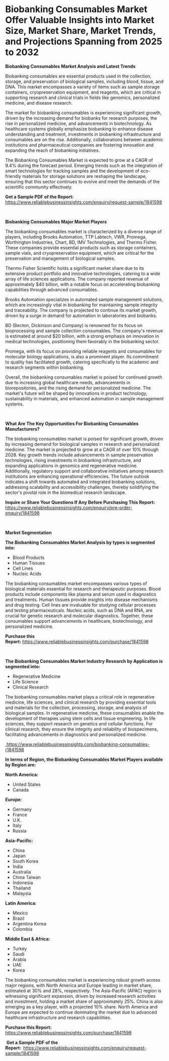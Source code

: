 <p><h1>Biobanking Consumables Market Offer Valuable Insights into Market Size, Market Share, Market Trends, and Projections Spanning from 2025 to 2032</h1></p><p><strong>Biobanking Consumables Market Analysis and Latest Trends</strong></p>
<p><p>Biobanking consumables are essential products used in the collection, storage, and preservation of biological samples, including blood, tissue, and DNA. This market encompasses a variety of items such as sample storage containers, cryopreservation equipment, and reagents, which are critical in supporting research and clinical trials in fields like genomics, personalized medicine, and disease research.</p><p>The market for biobanking consumables is experiencing significant growth, driven by the increasing demand for biobanks for research purposes, the rise in personalized medicine, and advancements in biotechnology. As healthcare systems globally emphasize biobanking to enhance disease understanding and treatment, investments in biobanking infrastructure and consumables are on the rise. Additionally, collaborations between academic institutions and pharmaceutical companies are fostering innovation and expanding the reach of biobanking initiatives.</p><p>The Biobanking Consumables Market is expected to grow at a CAGR of 9.4% during the forecast period. Emerging trends such as the integration of smart technologies for tracking samples and the development of eco-friendly materials for storage solutions are reshaping the landscape, ensuring that this sector continues to evolve and meet the demands of the scientific community effectively.</p></p>
<p><strong>Get a Sample PDF of the Report:&nbsp;</strong> <a href="https://www.reliablebusinessinsights.com/enquiry/request-sample/1841598?utm_campaign=3089&utm_medium=2&utm_source=Github&utm_content=ia&utm_term=14042025&utm_id=biobanking-consumables">https://www.reliablebusinessinsights.com/enquiry/request-sample/1841598</a></p>
<p>&nbsp;</p>
<p><strong>Biobanking Consumables Major Market Players</strong></p>
<p><p>The biobanking consumables market is characterized by a diverse range of players, including Brooks Automation, TTP Labtech, VWR, Promega, Worthington Industries, Chart, BD, IMV Technologies, and Thermo Fisher. These companies provide essential products such as storage containers, sample vials, and cryopreservation equipment, which are critical for the preservation and management of biological samples.</p><p>Thermo Fisher Scientific holds a significant market share due to its extensive product portfolio and innovative technologies, catering to a wide array of life sciences applications. The company reported revenue of approximately $40 billion, with a notable focus on accelerating biobanking capabilities through advanced consumables.</p><p>Brooks Automation specializes in automated sample management solutions, which are increasingly vital in biobanking for maintaining sample integrity and traceability. The company is projected to continue its market growth, driven by a surge in demand for automation in laboratories and biobanks.</p><p>BD (Becton, Dickinson and Company) is renowned for its focus on bioprocessing and sample collection consumables. The company's revenue is estimated at around $20 billion, with a strong emphasis on innovation in medical technologies, positioning them favorably in the biobanking sector.</p><p>Promega, with its focus on providing reliable reagents and consumables for molecular biology applications, is also a prominent player. Its commitment to quality has facilitated growth, catering specifically to the academic and research segments within biobanking.</p><p>Overall, the biobanking consumables market is poised for continued growth due to increasing global healthcare needs, advancements in biorepositories, and the rising demand for personalized medicine. The market's future will be shaped by innovations in product technology, sustainability in materials, and enhanced automation in sample management systems.</p></p>
<p>&nbsp;</p>
<p><strong>What Are The Key Opportunities For Biobanking Consumables Manufacturers?</strong></p>
<p><p>The biobanking consumables market is poised for significant growth, driven by increasing demand for biological samples in research and personalized medicine. The market is projected to grow at a CAGR of over 10% through 2028. Key growth trends include advancements in sample preservation technologies, rising investments in biobanking infrastructure, and expanding applications in genomics and regenerative medicine. Additionally, regulatory support and collaborative initiatives among research institutions are enhancing operational efficiencies. The future outlook indicates a shift towards automated and integrated biobanking solutions, addressing scalability and accessibility challenges, thereby solidifying the sector's pivotal role in the biomedical research landscape.</p></p>
<p><strong>Inquire or Share Your Questions If Any Before Purchasing This Report:</strong> <a href="https://www.reliablebusinessinsights.com/enquiry/pre-order-enquiry/1841598?utm_campaign=3089&utm_medium=2&utm_source=Github&utm_content=ia&utm_term=14042025&utm_id=biobanking-consumables">https://www.reliablebusinessinsights.com/enquiry/pre-order-enquiry/1841598</a></p>
<p>&nbsp;</p>
<p><strong>Market Segmentation</strong></p>
<p><strong>The Biobanking Consumables Market Analysis by types is segmented into:</strong></p>
<p><ul><li>Blood Products</li><li>Human Tissues</li><li>Cell Lines</li><li>Nucleic Acids</li></ul></p>
<p><p>The biobanking consumables market encompasses various types of biological materials essential for research and therapeutic purposes. Blood products include components like plasma and serum used in diagnostics and treatments. Human tissues provide insights into disease mechanisms and drug testing. Cell lines are invaluable for studying cellular processes and testing pharmaceuticals. Nucleic acids, such as DNA and RNA, are crucial for genetic research and molecular diagnostics. Together, these consumables support advancements in healthcare, biotechnology, and personalized medicine.</p></p>
<p><strong>Purchase this Report:&nbsp;</strong><a href="https://www.reliablebusinessinsights.com/purchase/1841598?utm_campaign=3089&utm_medium=2&utm_source=Github&utm_content=ia&utm_term=14042025&utm_id=biobanking-consumables">https://www.reliablebusinessinsights.com/purchase/1841598</a></p>
<p>&nbsp;</p>
<p><strong>The Biobanking Consumables Market Industry Research by Application is segmented into:</strong></p>
<p><ul><li>Regenerative Medicine</li><li>Life Science</li><li>Clinical Research</li></ul></p>
<p><p>The biobanking consumables market plays a critical role in regenerative medicine, life sciences, and clinical research by providing essential tools and materials for the collection, processing, storage, and analysis of biological samples. In regenerative medicine, these consumables enable the development of therapies using stem cells and tissue engineering. In life sciences, they support research on genetics and cellular functions. For clinical research, they ensure the integrity and reliability of biospecimens, facilitating advancements in diagnostics and personalized medicine.</p></p>
<p><a href="https://www.reliablebusinessinsights.com/biobanking-consumables-r1841598?utm_campaign=3089&utm_medium=2&utm_source=Github&utm_content=ia&utm_term=14042025&utm_id=biobanking-consumables">&nbsp;https://www.reliablebusinessinsights.com/biobanking-consumables-r1841598</a></p>
<p><strong>In terms of Region, the Biobanking Consumables Market Players available by Region are:</strong></p>
<p>
    <p> <strong> North America: </strong>
        <ul>
            <li>United States</li>
            <li>Canada</li>
        </ul>
        </p> 
    <p> <strong> Europe: </strong>
        <ul>
            <li>Germany</li>
            <li>France</li>
            <li>U.K.</li>
            <li>Italy</li>
            <li>Russia</li>
        </ul>
        </p> 
    <p> <strong> Asia-Pacific: </strong>
        <ul>
            <li>China</li>
            <li>Japan</li>
            <li>South Korea</li>
            <li>India</li>
            <li>Australia</li>
            <li>China Taiwan</li>
            <li>Indonesia</li>
            <li>Thailand</li>
            <li>Malaysia</li>
        </ul>
        </p> 
    <p> <strong> Latin America: </strong>
        <ul>
            <li>Mexico</li>
            <li>Brazil</li>
            <li>Argentina Korea</li>
            <li>Colombia</li>
        </ul>
        </p> 
    <p> <strong> Middle East & Africa: </strong>
        <ul>
            <li>Turkey</li>
            <li>Saudi</li>
            <li>Arabia</li>
            <li>UAE</li>
            <li>Korea</li>
        </ul>
    </p>
    </p>
<p><p>The biobanking consumables market is experiencing robust growth across major regions, with North America and Europe leading in market share, estimated at 30% and 28%, respectively. The Asia-Pacific (APAC) region is witnessing significant expansion, driven by increased research activities and investment, holding a market share of approximately 25%. China is also emerging as a key player, with a projected 10% share. North America and Europe are expected to continue dominating the market due to advanced healthcare infrastructure and research capabilities.</p></p>
<p><strong>Purchase this Report: </strong><a href="https://www.reliablebusinessinsights.com/purchase/1841598?utm_campaign=3089&utm_medium=2&utm_source=Github&utm_content=ia&utm_term=14042025&utm_id=biobanking-consumables">https://www.reliablebusinessinsights.com/purchase/1841598</a></p>
<p>&nbsp;<strong>Get a Sample PDF of the Report:&nbsp;&nbsp;</strong><a href="https://www.reliablebusinessinsights.com/enquiry/request-sample/1841598?utm_campaign=3089&utm_medium=2&utm_source=Github&utm_content=ia&utm_term=14042025&utm_id=biobanking-consumables">https://www.reliablebusinessinsights.com/enquiry/request-sample/1841598</a></p>
<p><strong></strong></p>
<p><p></p><p></p><p></p></p>